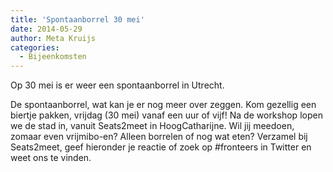 ```yaml
---
title: 'Spontaanborrel 30 mei'
date: 2014-05-29
author: Meta Kruijs
categories:
  - Bijeenkomsten
---
```


Op 30 mei is er weer een spontaanborrel in Utrecht.

De spontaanborrel, wat kan je er nog meer over zeggen. Kom gezellig een biertje pakken, vrijdag (30 mei) vanaf een uur of vijf! Na de workshop lopen we de stad in, vanuit Seats2meet in HoogCatharijne. Wil jij meedoen, zomaar even vrijmibo-en? Alleen borrelen of nog wat eten? Verzamel bij Seats2meet, geef hieronder je reactie of zoek op #fronteers in Twitter en weet ons te vinden.
